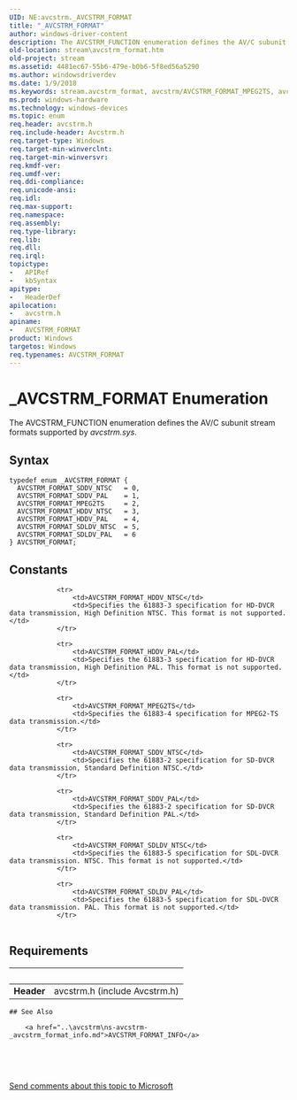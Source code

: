 ```yaml
---
UID: NE:avcstrm._AVCSTRM_FORMAT
title: "_AVCSTRM_FORMAT"
author: windows-driver-content
description: The AVCSTRM_FUNCTION enumeration defines the AV/C subunit stream formats supported by avcstrm.sys.
old-location: stream\avcstrm_format.htm
old-project: stream
ms.assetid: 4481ec67-55b6-479e-b0b6-5f8ed56a5290
ms.author: windowsdriverdev
ms.date: 1/9/2018
ms.keywords: stream.avcstrm_format, avcstrm/AVCSTRM_FORMAT_MPEG2TS, avcstrm/AVCSTRM_FORMAT_SDLDV_NTSC, avcstrm/AVCSTRM_FORMAT_SDLDV_PAL, avcstrm/AVCSTRM_FORMAT_HDDV_NTSC, avcstrm/AVCSTRM_FORMAT_SDDV_NTSC, AVCSTRM_FORMAT_SDLDV_NTSC, avcstrm/AVCSTRM_FORMAT, AVCSTRM_FORMAT_SDDV_PAL, AVCSTRM_FORMAT_SDDV_NTSC, avcstrm/AVCSTRM_FORMAT_SDDV_PAL, _AVCSTRM_FORMAT, AVCSTRM_FORMAT_HDDV_NTSC, AVCSTRM_FORMAT_SDLDV_PAL, AVCSTRM_FORMAT enumeration [Streaming Media Devices], avcsref_489c2bf8-1e1f-4feb-91fb-0ba3666ba399.xml, AVCSTRM_FORMAT, AVCSTRM_FORMAT_HDDV_PAL, AVCSTRM_FORMAT_MPEG2TS, avcstrm/AVCSTRM_FORMAT_HDDV_PAL
ms.prod: windows-hardware
ms.technology: windows-devices
ms.topic: enum
req.header: avcstrm.h
req.include-header: Avcstrm.h
req.target-type: Windows
req.target-min-winverclnt: 
req.target-min-winversvr: 
req.kmdf-ver: 
req.umdf-ver: 
req.ddi-compliance: 
req.unicode-ansi: 
req.idl: 
req.max-support: 
req.namespace: 
req.assembly: 
req.type-library: 
req.lib: 
req.dll: 
req.irql: 
topictype:
-	APIRef
-	kbSyntax
apitype:
-	HeaderDef
apilocation:
-	avcstrm.h
apiname:
-	AVCSTRM_FORMAT
product: Windows
targetos: Windows
req.typenames: AVCSTRM_FORMAT
---
```


# _AVCSTRM_FORMAT Enumeration
The AVCSTRM_FUNCTION enumeration defines the AV/C subunit stream formats supported by <i>avcstrm.sys</i>.

## Syntax
````
typedef enum _AVCSTRM_FORMAT { 
  AVCSTRM_FORMAT_SDDV_NTSC   = 0,
  AVCSTRM_FORMAT_SDDV_PAL    = 1,
  AVCSTRM_FORMAT_MPEG2TS     = 2,
  AVCSTRM_FORMAT_HDDV_NTSC   = 3,
  AVCSTRM_FORMAT_HDDV_PAL    = 4,
  AVCSTRM_FORMAT_SDLDV_NTSC  = 5,
  AVCSTRM_FORMAT_SDLDV_PAL   = 6
} AVCSTRM_FORMAT;
````

## Constants

<table>
            
                <tr>
                    <td>AVCSTRM_FORMAT_HDDV_NTSC</td>
                    <td>Specifies the 61883-3 specification for HD-DVCR data transmission, High Definition NTSC. This format is not supported.</td>
                </tr>
            
                <tr>
                    <td>AVCSTRM_FORMAT_HDDV_PAL</td>
                    <td>Specifies the 61883-3 specification for HD-DVCR data transmission, High Definition PAL. This format is not supported.</td>
                </tr>
            
                <tr>
                    <td>AVCSTRM_FORMAT_MPEG2TS</td>
                    <td>Specifies the 61883-4 specification for MPEG2-TS data transmission.</td>
                </tr>
            
                <tr>
                    <td>AVCSTRM_FORMAT_SDDV_NTSC</td>
                    <td>Specifies the 61883-2 specification for SD-DVCR data transmission, Standard Definition NTSC.</td>
                </tr>
            
                <tr>
                    <td>AVCSTRM_FORMAT_SDDV_PAL</td>
                    <td>Specifies the 61883-2 specification for SD-DVCR data transmission, Standard Definition PAL.</td>
                </tr>
            
                <tr>
                    <td>AVCSTRM_FORMAT_SDLDV_NTSC</td>
                    <td>Specifies the 61883-5 specification for SDL-DVCR data transmission. NTSC. This format is not supported.</td>
                </tr>
            
                <tr>
                    <td>AVCSTRM_FORMAT_SDLDV_PAL</td>
                    <td>Specifies the 61883-5 specification for SDL-DVCR data transmission. PAL. This format is not supported.</td>
                </tr>
</table>


## Requirements
| &nbsp; | &nbsp; |
| ---- |:---- |
| **Header** | avcstrm.h (include Avcstrm.h) |

    ## See Also

        <a href="..\avcstrm\ns-avcstrm-_avcstrm_format_info.md">AVCSTRM_FORMAT_INFO</a>

 

 

<a href="mailto:wsddocfb@microsoft.com?subject=Documentation%20feedback [stream\stream]:%20AVCSTRM_FORMAT enumeration%20 RELEASE:%20(1/9/2018)&amp;body=%0A%0APRIVACY STATEMENT%0A%0AWe use your feedback to improve the documentation. We don't use your email address for any other purpose, and we'll remove your email address from our system after the issue that you're reporting is fixed. While we're working to fix this issue, we might send you an email message to ask for more info. Later, we might also send you an email message to let you know that we've addressed your feedback.%0A%0AFor more info about Microsoft's privacy policy, see http://privacy.microsoft.com/en-us/default.aspx." title="Send comments about this topic to Microsoft">Send comments about this topic to Microsoft</a>